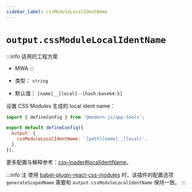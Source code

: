 ```yaml
---
sidebar_label: cssModuleLocalIdentName
---
```


# `output.cssModuleLocalIdentName`

:::info 适用的工程方案
* MWA
:::

* 类型： `string`
* 默认值： `[name]__[local]--[hash:base64:5]`

设置 CSS Modules 生成的 local ident name：

```javascript title="modern.config.js"
import { defineConfig } from '@modern-js/app-tools';

export default defineConfig({
  output: {
    cssModuleLocalIdentName: '[path][name]__[local]',
  },
});
```

更多配置与解释参考：[css-loader#localIdentName](https://github.com/webpack-contrib/css-loader#localidentname)。

:::info 注
使用 [babel-plugin-react-css-modules](https://github.com/gajus/babel-plugin-react-css-modules) 时，该插件的配置选项 `generateScopedName` 需要和 `output.cssModuleLocalIdentName` 保持一致。
:::
